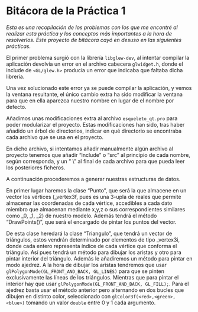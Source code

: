 # Bitácora de la Práctica 1

*Esta es una recopilación de los problemas con los que me encontré al
realizar esta práctica y los conceptos más importantes a la hora de
resolverlos. Este proyecto de bitácora cayó en desuso en las
siguientes prácticas.*

El primer problema surgió con la librería `libglew-dev`, al intentar
compilar la aplicación devolvía un error en el archivo cabecera
`glwidget.h`, donde el include de `<GL/glew.h>` producía un error que
indicaba que faltaba dicha librería.

Una vez solucionado este error ya se puede compilar la aplicación, y
vemos la ventana resultante, el único cambio extra ha sido modificar
la ventana para que en ella aparezca nuestro nombre en lugar de el
nombre por defecto.

Añadimos unas modificaciones extra al archivo `esqueleto_qt.pro` para
poder modularizar el proyecto. Estas modificaciones han sido, tras
haber añadido un árbol de directorios, indicar en qué directorio se
encontraba cada archivo que se usa en el proyecto.

En dicho archivo, si intentamos añadir manualmente algún archivo al
proyecto tenemos que añadir “include” o “src” al principio de cada
nombre, según corresponda, y un “ \” al final de cada archivo para que
pueda leer los posteriores ficheros.


A continuación procederemos a generar nuestras estructuras de datos.

En primer lugar haremos la clase “Punto”, que será la que almacene en
un vector los vértices (_vertex3f, pues es una 3-upla de reales que
permite almacenar las coordenadas de cada vértice, accedibles a cada
dato miembro que almacenan mediante x,y,z o sus correspondientes
similares como _0, _1, _2) de nuestro modelo. Además tendrá el método
“DrawPoints()”, que será el encargado de pintar los puntos del vector.

De esta clase heredará la clase “Triangulo”, que tendrá un vector de
triángulos, estos vendrán determinado por elementos de tipo _vertex3i,
donde cada entero representa índice de cada vértice que conforma el
triángulo. Así pues tendrá un método para dibujar los aristas y otro
para pintar interior del triángulo. Además le añadiremos un método
para pintar en modo ajedrez. A la hora de dibujar los aristas
tendremos que usar  `glPolygonMode(GL_FRONT_AND_BACK, GL_LINES)` para
que se pinten exclusivamente las líneas de los triángulos. Mientras
que para pintar el interior hay que usar
`glPolygonMode(GL_FRONT_AND_BACK, GL_FILL);`. Para el ajedrez basta
usar el método anterior pero alternando en dos bucles que dibujen en
distinto color, seleccionado con `glColor3f(<red>,<green>,<blue>)`
tomando un valor `double` entre 0 y 1 cada argumento.
